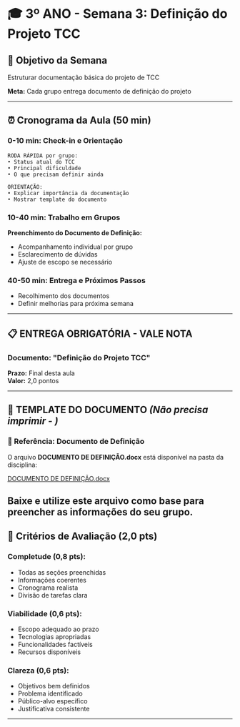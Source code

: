 # 🎓 3º ANO - Semana 3: Definição do Projeto TCC

## 🎯 **Objetivo da Semana**
Estruturar documentação básica do projeto de TCC

**Meta:** Cada grupo entrega documento de definição do projeto

---

## ⏰ **Cronograma da Aula (50 min)**

### **0-10 min: Check-in e Orientação**
```
RODA RÁPIDA por grupo:
• Status atual do TCC
• Principal dificuldade
• O que precisam definir ainda

ORIENTAÇÃO:
• Explicar importância da documentação
• Mostrar template do documento
```

### **10-40 min: Trabalho em Grupos**
**Preenchimento do Documento de Definição:**
- Acompanhamento individual por grupo
- Esclarecimento de dúvidas
- Ajuste de escopo se necessário

### **40-50 min: Entrega e Próximos Passos**
- Recolhimento dos documentos
- Definir melhorias para próxima semana

---

## 📋 **ENTREGA OBRIGATÓRIA - VALE NOTA**

### **Documento: "Definição do Projeto TCC"**
**Prazo:** Final desta aula  
**Valor:** 2,0 pontos  

---

## 📝 **TEMPLATE DO DOCUMENTO** *(Não precisa imprimir - )*
### 📄 Referência: Documento de Definição

O arquivo **DOCUMENTO DE DEFINIÇÃO.docx** está disponível na pasta da disciplina:

[DOCUMENTO DE DEFINIÇÃO.docx](./DOCUMENTO%20DE%20DEFINI%C3%A7%C3%83O.docx)

Baixe e utilize este arquivo como base para preencher as informações do seu grupo.
---

## 🎯 **Critérios de Avaliação (2,0 pts)**

### **Completude (0,8 pts):**
- Todas as seções preenchidas
- Informações coerentes
- Cronograma realista
- Divisão de tarefas clara

### **Viabilidade (0,6 pts):**
- Escopo adequado ao prazo
- Tecnologias apropriadas
- Funcionalidades factíveis
- Recursos disponíveis

### **Clareza (0,6 pts):**
- Objetivos bem definidos
- Problema identificado
- Público-alvo específico
- Justificativa consistente

---
